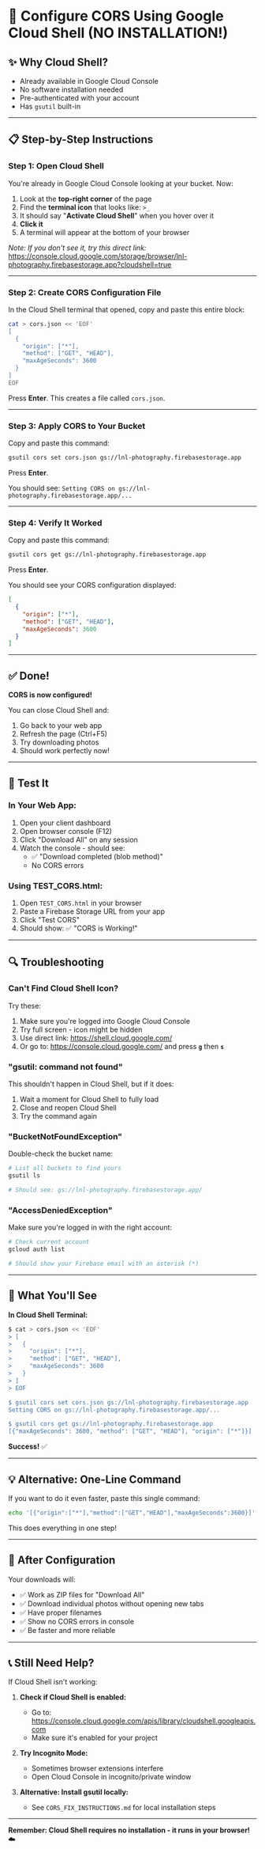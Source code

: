 # 🚀 Configure CORS Using Google Cloud Shell (NO INSTALLATION!)

## ✨ Why Cloud Shell?
- Already available in Google Cloud Console
- No software installation needed
- Pre-authenticated with your account
- Has `gsutil` built-in

---

## 📋 Step-by-Step Instructions

### **Step 1: Open Cloud Shell**

You're already in Google Cloud Console looking at your bucket. Now:

1. Look at the **top-right corner** of the page
2. Find the **terminal icon** that looks like: `>_`
3. It should say "**Activate Cloud Shell**" when you hover over it
4. **Click it**
5. A terminal will appear at the bottom of your browser

*Note: If you don't see it, try this direct link:*
https://console.cloud.google.com/storage/browser/lnl-photography.firebasestorage.app?cloudshell=true

---

### **Step 2: Create CORS Configuration File**

In the Cloud Shell terminal that opened, copy and paste this entire block:

```bash
cat > cors.json << 'EOF'
[
  {
    "origin": ["*"],
    "method": ["GET", "HEAD"],
    "maxAgeSeconds": 3600
  }
]
EOF
```

Press **Enter**. This creates a file called `cors.json`.

---

### **Step 3: Apply CORS to Your Bucket**

Copy and paste this command:

```bash
gsutil cors set cors.json gs://lnl-photography.firebasestorage.app
```

Press **Enter**.

You should see: `Setting CORS on gs://lnl-photography.firebasestorage.app/...`

---

### **Step 4: Verify It Worked**

Copy and paste this command:

```bash
gsutil cors get gs://lnl-photography.firebasestorage.app
```

Press **Enter**.

You should see your CORS configuration displayed:
```json
[
  {
    "origin": ["*"],
    "method": ["GET", "HEAD"],
    "maxAgeSeconds": 3600
  }
]
```

---

## ✅ Done!

**CORS is now configured!** 

You can close Cloud Shell and:
1. Go back to your web app
2. Refresh the page (Ctrl+F5)
3. Try downloading photos
4. Should work perfectly now!

---

## 🧪 Test It

### **In Your Web App:**

1. Open your client dashboard
2. Open browser console (F12)
3. Click "Download All" on any session
4. Watch the console - should see:
   - ✅ "Download completed (blob method)"
   - No CORS errors

### **Using TEST_CORS.html:**

1. Open `TEST_CORS.html` in your browser
2. Paste a Firebase Storage URL from your app
3. Click "Test CORS"
4. Should show: ✅ "CORS is Working!"

---

## 🔍 Troubleshooting

### **Can't Find Cloud Shell Icon?**

Try these:
1. Make sure you're logged into Google Cloud Console
2. Try full screen - icon might be hidden
3. Use direct link: https://shell.cloud.google.com/
4. Or go to: https://console.cloud.google.com/ and press **`g`** then **`s`**

### **"gsutil: command not found"**

This shouldn't happen in Cloud Shell, but if it does:
1. Wait a moment for Cloud Shell to fully load
2. Close and reopen Cloud Shell
3. Try the command again

### **"BucketNotFoundException"**

Double-check the bucket name:
```bash
# List all buckets to find yours
gsutil ls

# Should see: gs://lnl-photography.firebasestorage.app/
```

### **"AccessDeniedException"**

Make sure you're logged in with the right account:
```bash
# Check current account
gcloud auth list

# Should show your Firebase email with an asterisk (*)
```

---

## 📱 What You'll See

**In Cloud Shell Terminal:**

```bash
$ cat > cors.json << 'EOF'
> [
>   {
>     "origin": ["*"],
>     "method": ["GET", "HEAD"],
>     "maxAgeSeconds": 3600
>   }
> ]
> EOF

$ gsutil cors set cors.json gs://lnl-photography.firebasestorage.app
Setting CORS on gs://lnl-photography.firebasestorage.app/...

$ gsutil cors get gs://lnl-photography.firebasestorage.app
[{"maxAgeSeconds": 3600, "method": ["GET", "HEAD"], "origin": ["*"]}]
```

**Success!** ✅

---

## 💡 Alternative: One-Line Command

If you want to do it even faster, paste this single command:

```bash
echo '[{"origin":["*"],"method":["GET","HEAD"],"maxAgeSeconds":3600}]' | gsutil cors set /dev/stdin gs://lnl-photography.firebasestorage.app
```

This does everything in one step!

---

## 🎉 After Configuration

Your downloads will:
- ✅ Work as ZIP files for "Download All"
- ✅ Download individual photos without opening new tabs
- ✅ Have proper filenames
- ✅ Show no CORS errors in console
- ✅ Be faster and more reliable

---

## 📞 Still Need Help?

If Cloud Shell isn't working:

1. **Check if Cloud Shell is enabled:**
   - Go to: https://console.cloud.google.com/apis/library/cloudshell.googleapis.com
   - Make sure it's enabled for your project

2. **Try Incognito Mode:**
   - Sometimes browser extensions interfere
   - Open Cloud Console in incognito/private window

3. **Alternative: Install gsutil locally:**
   - See `CORS_FIX_INSTRUCTIONS.md` for local installation steps

---

**Remember: Cloud Shell requires no installation - it runs in your browser!** ☁️
